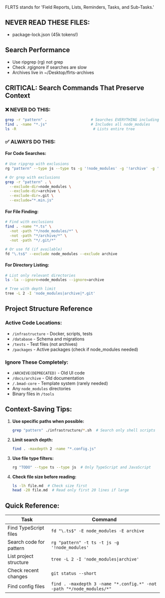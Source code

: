 FLRTS stands for 'Field Reports, Lists, Reminders, Tasks, and Sub-Tasks.'

## NEVER READ THESE FILES:

- package-lock.json (45k tokens!)

## Search Performance

- Use ripgrep (rg) not grep
- Check .rgignore if searches are slow
- Archives live in ~/Desktop/flrts-archives

## CRITICAL: Search Commands That Preserve Context

### ❌ NEVER DO THIS:

```bash
grep -r "pattern" .                    # Searches EVERYTHING including archives
find . -name "*.js"                    # Includes all node_modules
ls -R                                   # Lists entire tree
```

### ✅ ALWAYS DO THIS:

#### For Code Searches:

```bash
# Use ripgrep with exclusions
rg "pattern" --type js --type ts -g '!node_modules' -g '!archive' -g '!*.min.js'

# Or grep with exclusions
grep -r "pattern" . \
  --exclude-dir=node_modules \
  --exclude-dir=archive \
  --exclude-dir=.git \
  --exclude="*.min.js"
```

#### For File Finding:

```bash
# Find with exclusions
find . -name "*.ts" \
  -not -path "*/node_modules/*" \
  -not -path "*/archive/*" \
  -not -path "*/.git/*"

# Or use fd (if available)
fd "\.ts$" --exclude node_modules --exclude archive
```

#### For Directory Listing:

```bash
# List only relevant directories
ls -la --ignore=node_modules --ignore=archive

# Tree with depth limit
tree -L 2 -I 'node_modules|archive|*.git'
```

## Project Structure Reference

### Active Code Locations:

- `/infrastructure` - Docker, scripts, tests
- `/database` - Schema and migrations
- `/tests` - Test files (not archives)
- `/packages` - Active packages (check if node_modules needed)

### Ignore These Completely:

- `/ARCHIVE(DEPRECATED)` - Old UI code
- `/docs/archive` - Old documentation
- `/.bmad-core` - Template system (rarely needed)
- Any `node_modules` directories
- Binary files in `/tools`

## Context-Saving Tips:

1. **Use specific paths when possible:**

   ```bash
   grep "pattern" ./infrastructure/*.sh  # Search only shell scripts
   ```

2. **Limit search depth:**

   ```bash
   find . -maxdepth 2 -name "*.config.js"
   ```

3. **Use file type filters:**

   ```bash
   rg "TODO" --type ts --type js  # Only TypeScript and JavaScript
   ```

4. **Check file size before reading:**
   ```bash
   ls -lh file.md  # Check size first
   head -20 file.md  # Read only first 20 lines if large
   ```

## Quick Reference:

| Task                    | Command                                                               |
| ----------------------- | --------------------------------------------------------------------- |
| Find TypeScript files   | `fd "\.ts$" -E node_modules -E archive`                               |
| Search code for pattern | `rg "pattern" -t ts -t js -g '!node_modules'`                         |
| List project structure  | `tree -L 2 -I 'node_modules\|archive'`                                |
| Check recent changes    | `git status --short`                                                  |
| Find config files       | `find . -maxdepth 3 -name "*.config.*" -not -path "*/node_modules/*"` |
